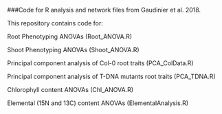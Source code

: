###Code for R analysis and network files from Gaudinier et al. 2018. 

This repository contains code for:

Root Phenotyping ANOVAs (Root_ANOVA.R)

Shoot Phenotyping ANOVAs (Shoot_ANOVA.R)

Principal component analysis of Col-0 root traits (PCA_ColData.R)

Principal component analysis of T-DNA mutants root traits (PCA_TDNA.R)

Chlorophyll content ANOVAs (Chl_ANOVA.R)

Elemental (15N and 13C) content ANOVAs (ElementalAnalysis.R)

